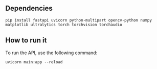 ## Dependencies
```
pip install fastapi uvicorn python-multipart opencv-python numpy matplotlib ultralytics torch torchvision torchaudio
```

## How to run it

To run the API, use the following command:

```
uvicorn main:app --reload
```
